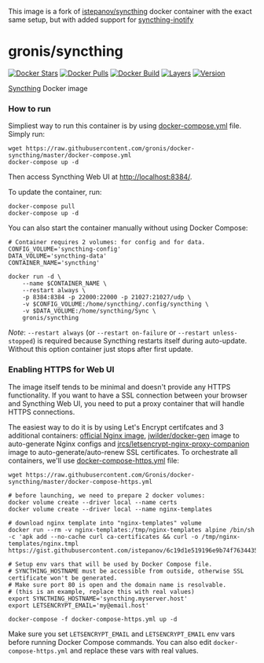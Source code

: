 This image is a fork of [istepanov/syncthing](https://hub.docker.com/r/istepanov/syncthing/~/dockerfile/) docker container with the exact same setup, but with added support for [syncthing-inotify](https://github.com/syncthing/syncthing-inotify)

gronis/syncthing
===================

[![Docker Stars](https://img.shields.io/docker/stars/gronis/syncthing.svg)](https://hub.docker.com/r/istepanov/syncthing/)
[![Docker Pulls](https://img.shields.io/docker/pulls/gronis/syncthing.svg)](https://hub.docker.com/r/istepanov/syncthing/)
[![Docker Build](https://img.shields.io/docker/automated/gronis/syncthing.svg)](https://hub.docker.com/r/gronis/syncthing/)
[![Layers](https://images.microbadger.com/badges/image/gronis/syncthing.svg)](https://microbadger.com/images/gronis/syncthing)
[![Version](https://images.microbadger.com/badges/version/gronis/syncthing.svg)](https://microbadger.com/images/gronis/syncthing)

[Syncthing](http://syncthing.net/) Docker image

### How to run

Simpliest way to run this container is by using [docker-compose.yml](docker-compose.yml) file. Simply run:

    wget https://raw.githubusercontent.com/gronis/docker-syncthing/master/docker-compose.yml
    docker-compose up -d

Then access Syncthing Web UI at [http://localhost:8384/]().

To update the container, run:

    docker-compose pull
    docker-compose up -d

You can also start the container manually without using Docker Compose:

    # Container requires 2 volumes: for config and for data.
    CONFIG_VOLUME='syncthing-config'
    DATA_VOLUME='syncthing-data'
    CONTAINER_NAME='syncthing'

    docker run -d \
        --name $CONTAINER_NAME \
        --restart always \
        -p 8384:8384 -p 22000:22000 -p 21027:21027/udp \
        -v $CONFIG_VOLUME:/home/syncthing/.config/syncthing \
        -v $DATA_VOLUME:/home/syncthing/Sync \
        gronis/syncthing

_Note_: `--restart always` (or `--restart on-failure` or `--restart unless-stopped`) is required because Syncthing restarts itself during auto-update. Without this option container just stops after first update.

### Enabling HTTPS for Web UI

The image itself tends to be minimal and doesn't provide any HTTPS functionality. If you want to have a SSL connection between your browser and Syncthing Web UI, you need to put a proxy container that will handle HTTPS connections.

The easiest way to do it is by using Let's Encrypt certifcates and 3 additional containers: [official Nginx image](https://hub.docker.com/_/nginx/), [jwilder/docker-gen](https://github.com/jwilder/docker-gen) image to auto-generate Nginx configs and [jrcs/letsencrypt-nginx-proxy-companion](https://github.com/JrCs/docker-letsencrypt-nginx-proxy-companion) image to auto-generate/auto-renew SSL certificates. To orchestrate all containers, we'll use [docker-compose-https.yml](docker-compose-https.yml) file:

    wget https://raw.githubusercontent.com/Gronis/docker-syncthing/master/docker-compose-https.yml

    # before launching, we need to prepare 2 docker volumes:
    docker volume create --driver local --name certs
    docker volume create --driver local --name nginx-templates

    # download nginx template into "nginx-templates" volume
    docker run --rm -v nginx-templates:/tmp/nginx-templates alpine /bin/sh -c 'apk add --no-cache curl ca-certificates && curl -o /tmp/nginx-templates/nginx.tmpl https://gist.githubusercontent.com/istepanov/6c19d1e519196e9b74f76344353fe837/raw/fc8784d1cbc8ad56047b10630b68c1830859bf63/nginx.tmpl'

    # Setup env vars that will be used by Docker Compose file.
    # SYNCTHING_HOSTNAME must be accessible from outside, otherwise SSL certificate won't be generated.
    # Make sure port 80 is open and the domain name is resolvable.
    # (this is an example, replace this with real values)
    export SYNCTHING_HOSTNAME='syncthing.myserver.host'
    export LETSENCRYPT_EMAIL='my@email.host'

    docker-compose -f docker-compose-https.yml up -d

Make sure you set `LETSENCRYPT_EMAIL` and `LETSENCRYPT_EMAIL` env vars before running Docker Compose commands. You can also edit `docker-compose-https.yml` and replace these vars with real values.


